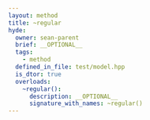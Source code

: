 ```yaml
---
layout: method
title: ~regular
hyde:
  owner: sean-parent
  brief: __OPTIONAL__
  tags:
    - method
  defined_in_file: test/model.hpp
  is_dtor: true
  overloads:
    ~regular():
      description: __OPTIONAL__
      signature_with_names: ~regular()
---
```

